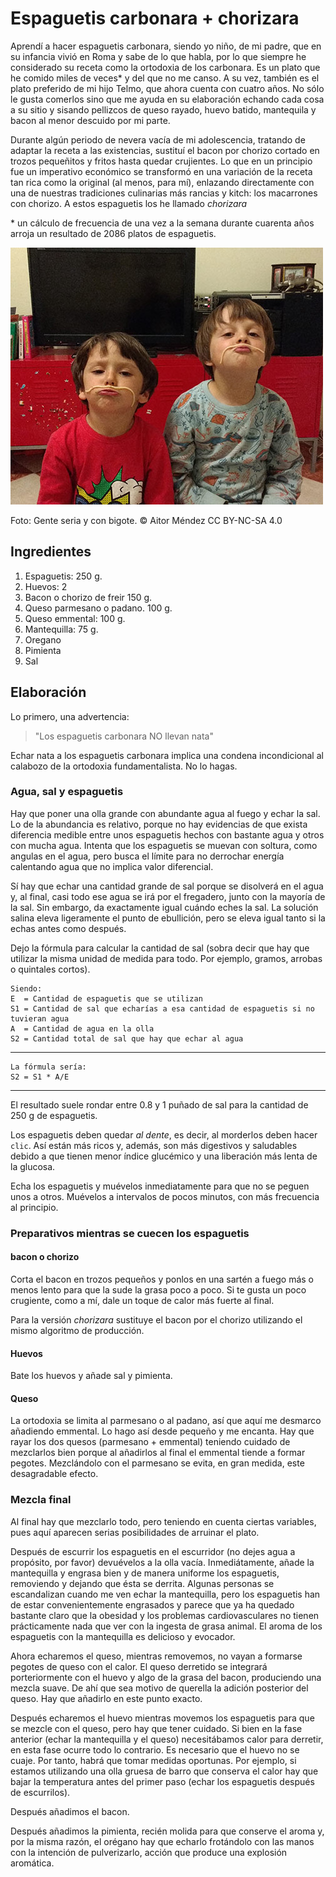 Espaguetis carbonara + chorizara
================================

Aprendí a hacer espaguetis carbonara, siendo yo niño, de mi padre, que en su infancia vivió en Roma y sabe de lo que habla, por lo que siempre he considerado su receta como la ortodoxia de los carbonara. Es un plato que he comido miles de veces\* y del que no me canso. A su vez, también es el plato preferido de mi hijo Telmo, que ahora cuenta con cuatro años. No sólo le gusta comerlos sino que me ayuda en su elaboración echando cada cosa a su sitio y sisando pellizcos de queso rayado, huevo batido, mantequila y bacon al menor descuido por mi parte.

Durante algún periodo de nevera vacía de mi adolescencia, tratando de adaptar la receta a las existencias, sustituí el bacon por chorizo cortado en trozos pequeñitos y fritos hasta quedar crujientes. Lo que en un principio fue un imperativo económico se transformó en una variación de la receta tan rica como la original (al menos, para mí), enlazando directamente con una de nuestras tradiciones culinarias más rancias y kitch: los macarrones con chorizo. A estos espaguetis los he llamado *chorizara*

\* un cálculo de frecuencia de una vez a la semana durante cuarenta años arroja un resultado de 2086 platos de espaguetis.

![Alt text](images/intro/gente_seria_y_con_bigote-500px.jpg?raw=true "Title")

Foto: Gente seria y con bigote. © Aitor Méndez CC BY-NC-SA 4.0

## Ingredientes

1. Espaguetis: 250 g.
2. Huevos: 2
3. Bacon o chorizo de freir 150 g.
4. Queso parmesano o padano. 100 g.
5. Queso emmental: 100 g.
6. Mantequilla: 75 g.
7. Oregano
8. Pimienta
8. Sal

## Elaboración

Lo primero, una advertencia:

> "Los espaguetis carbonara NO llevan nata"

Echar nata a los espaguetis carbonara implica una condena incondicional al calabozo de la ortodoxia fundamentalista. No lo hagas.

### Agua, sal y espaguetis

Hay que poner una olla grande con abundante agua al fuego y echar la sal. Lo de la abundancia es relativo, porque no hay evidencias de que exista diferencia medible entre unos espaguetis hechos con bastante agua y otros con mucha agua. Intenta que los espaguetis se muevan con soltura, como angulas en el agua, pero busca el límite para no derrochar energía calentando agua que no implica valor diferencial.

Sí hay que echar una cantidad grande de sal porque se disolverá en el agua y, al final, casi todo ese agua se irá por el fregadero, junto con la mayoría de la sal. Sin embargo, da exactamente igual cuándo eches la sal. La solución salina eleva ligeramente el punto de ebullición, pero se eleva igual tanto si la echas antes como después.

Dejo la fórmula para calcular la cantidad de sal (sobra decir que hay que utilizar la misma unidad de medida para todo. Por ejemplo, gramos, arrobas o quintales cortos).

    Siendo:
    E  = Cantidad de espaguetis que se utilizan
    S1 = Cantidad de sal que echarías a esa cantidad de espaguetis si no tuvieran agua
    A  = Cantidad de agua en la olla
    S2 = Cantidad total de sal que hay que echar al agua
---
    La fórmula sería:
    S2 = S1 * A/E
---

El resultado suele rondar entre 0.8 y 1 puñado de sal para la cantidad de 250 g de espaguetis.

Los espaguetis deben quedar *al dente*, es decir, al morderlos deben hacer `clic`. Así están más ricos y, además, son más digestivos y saludables debido a que tienen menor índice glucémico y una liberación más lenta de la glucosa.

Echa los espaguetis y muévelos inmediatamente para que no se peguen unos a otros. Muévelos a intervalos de pocos minutos, con más frecuencia al principio.

### Preparativos mientras se cuecen los espaguetis

#### bacon o chorizo

Corta el bacon en trozos pequeños y ponlos en una sartén a fuego más o menos lento para que la sude la grasa poco a poco. Si te gusta un poco crugiente, como a mí, dale un toque de calor más fuerte al final.

Para la versión *chorizara* sustituye el bacon por el chorizo utilizando el mismo algoritmo de producción.

#### Huevos

Bate los huevos y añade sal y pimienta.

#### Queso

La ortodoxia se limita al parmesano o al padano, así que aquí me desmarco añadiendo emmental. Lo hago así desde pequeño y me encanta. Hay que rayar los dos quesos (parmesano + emmental) teniendo cuidado de mezclarlos bien porque al añadirlos al final el emmental tiende a formar pegotes. Mezclándolo con el parmesano se evita, en gran medida, este desagradable efecto.

### Mezcla final

Al final hay que mezclarlo todo, pero teniendo en cuenta ciertas variables, pues aquí aparecen serias posibilidades de arruinar el plato.

Después de escurrir los espaguetis en el escurridor (no dejes agua a propósito, por favor) devuévelos a la olla vacía. Inmediátamente, añade la mantequilla y engrasa bien y de manera uniforme los espaguetis, removiendo y dejando que ésta se derrita. Algunas personas se escandalizan cuando me ven echar la mantequilla, pero los espaguetis han de estar convenientemente engrasados y parece que ya ha quedado bastante claro que la obesidad y los problemas cardiovasculares no tienen prácticamente nada que ver con la ingesta de grasa animal. El aroma de los espaguetis con la mantequilla es delicioso y evocador.

Ahora echaremos el queso, mientras removemos, no vayan a formarse pegotes de queso con el calor. El queso derretido se integrará porteriormente con el huevo y algo de la grasa del bacon, produciendo una mezcla suave. De ahí que sea motivo de querella la adición posterior del queso. Hay que añadirlo en este punto exacto.

Después echaremos el huevo mientras movemos los espaguetis para que se mezcle con el queso, pero hay que tener cuidado. Si bien en la fase anterior (echar la mantequilla y el queso) necesitábamos calor para derretir, en esta fase ocurre todo lo contrario. Es necesario que el huevo no se cuaje. Por tanto, habrá que tomar medidas oportunas. Por ejemplo, si estamos utilizando una olla gruesa de barro que conserva el calor hay que bajar la temperatura antes del primer paso (echar los espaguetis después de escurrilos).

Después añadimos el bacon.

Después añadimos la pimienta, recién molida para que conserve el aroma y, por la misma razón, el orégano hay que echarlo frotándolo con las manos con la intención de pulverizarlo, acción que produce una explosión aromática.

